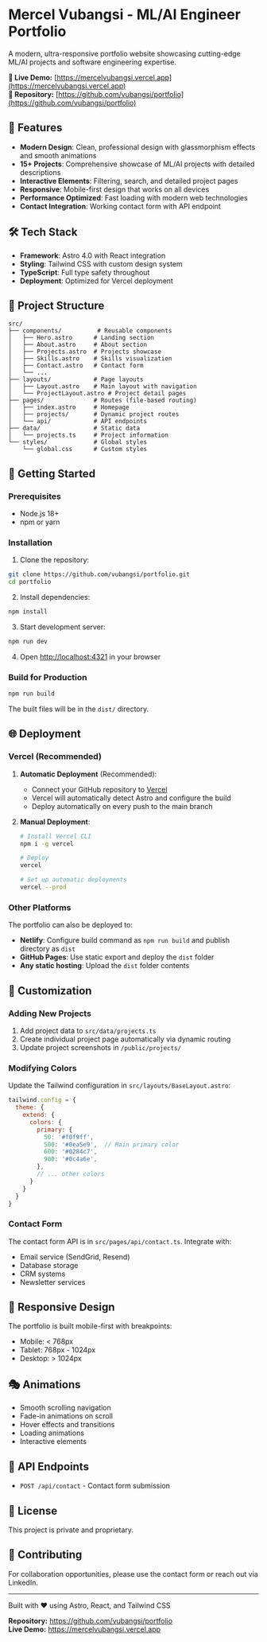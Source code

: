 # Mercel Vubangsi - ML/AI Engineer Portfolio

A modern, ultra-responsive portfolio website showcasing cutting-edge ML/AI projects and software engineering expertise.

**🚀 Live Demo:** [https://mercelvubangsi.vercel.app](https://mercelvubangsi.vercel.app)  
**📁 Repository:** [https://github.com/vubangsi/portfolio](https://github.com/vubangsi/portfolio)

## 🚀 Features

- **Modern Design**: Clean, professional design with glassmorphism effects and smooth animations
- **15+ Projects**: Comprehensive showcase of ML/AI projects with detailed descriptions
- **Interactive Elements**: Filtering, search, and detailed project pages
- **Responsive**: Mobile-first design that works on all devices
- **Performance Optimized**: Fast loading with modern web technologies
- **Contact Integration**: Working contact form with API endpoint

## 🛠 Tech Stack

- **Framework**: Astro 4.0 with React integration
- **Styling**: Tailwind CSS with custom design system
- **TypeScript**: Full type safety throughout
- **Deployment**: Optimized for Vercel deployment

## 📁 Project Structure

```
src/
├── components/          # Reusable components
│   ├── Hero.astro      # Landing section
│   ├── About.astro     # About section
│   ├── Projects.astro  # Projects showcase
│   ├── Skills.astro    # Skills visualization
│   ├── Contact.astro   # Contact form
│   └── ...
├── layouts/            # Page layouts
│   ├── Layout.astro    # Main layout with navigation
│   └── ProjectLayout.astro # Project detail pages
├── pages/              # Routes (file-based routing)
│   ├── index.astro     # Homepage
│   ├── projects/       # Dynamic project routes
│   └── api/            # API endpoints
├── data/               # Static data
│   └── projects.ts     # Project information
└── styles/             # Global styles
    └── global.css      # Custom styles
```

## 🚀 Getting Started

### Prerequisites

- Node.js 18+
- npm or yarn

### Installation

1. Clone the repository:
```bash
git clone https://github.com/vubangsi/portfolio.git
cd portfolio
```

2. Install dependencies:
```bash
npm install
```

3. Start development server:
```bash
npm run dev
```

4. Open [http://localhost:4321](http://localhost:4321) in your browser

### Build for Production

```bash
npm run build
```

The built files will be in the `dist/` directory.

## 🌐 Deployment

### Vercel (Recommended)

1. **Automatic Deployment** (Recommended):
   - Connect your GitHub repository to [Vercel](https://vercel.com)
   - Vercel will automatically detect Astro and configure the build
   - Deploy automatically on every push to the main branch

2. **Manual Deployment**:
   ```bash
   # Install Vercel CLI
   npm i -g vercel

   # Deploy
   vercel

   # Set up automatic deployments
   vercel --prod
   ```

### Other Platforms

The portfolio can also be deployed to:
- **Netlify**: Configure build command as `npm run build` and publish directory as `dist`
- **GitHub Pages**: Use static export and deploy the `dist` folder
- **Any static hosting**: Upload the `dist` folder contents

## 🎨 Customization

### Adding New Projects

1. Add project data to `src/data/projects.ts`
2. Create individual project page automatically via dynamic routing
3. Update project screenshots in `/public/projects/`

### Modifying Colors

Update the Tailwind configuration in `src/layouts/BaseLayout.astro`:

```javascript
tailwind.config = {
  theme: {
    extend: {
      colors: {
        primary: {
          50: '#f0f9ff',
          500: '#0ea5e9',  // Main primary color
          600: '#0284c7',
          900: '#0c4a6e',
        },
        // ... other colors
      }
    }
  }
}
```

### Contact Form

The contact form API is in `src/pages/api/contact.ts`. Integrate with:
- Email service (SendGrid, Resend)
- Database storage
- CRM systems
- Newsletter services

## 📱 Responsive Design

The portfolio is built mobile-first with breakpoints:
- Mobile: < 768px
- Tablet: 768px - 1024px
- Desktop: > 1024px

## 🎭 Animations

- Smooth scrolling navigation
- Fade-in animations on scroll
- Hover effects and transitions
- Loading animations
- Interactive elements

## 🔧 API Endpoints

- `POST /api/contact` - Contact form submission

## 📄 License

This project is private and proprietary.

## 🤝 Contributing

For collaboration opportunities, please use the contact form or reach out via LinkedIn.

---

Built with ❤️ using Astro, React, and Tailwind CSS

**Repository:** https://github.com/vubangsi/portfolio  
**Live Demo:** https://mercelvubangsi.vercel.app
